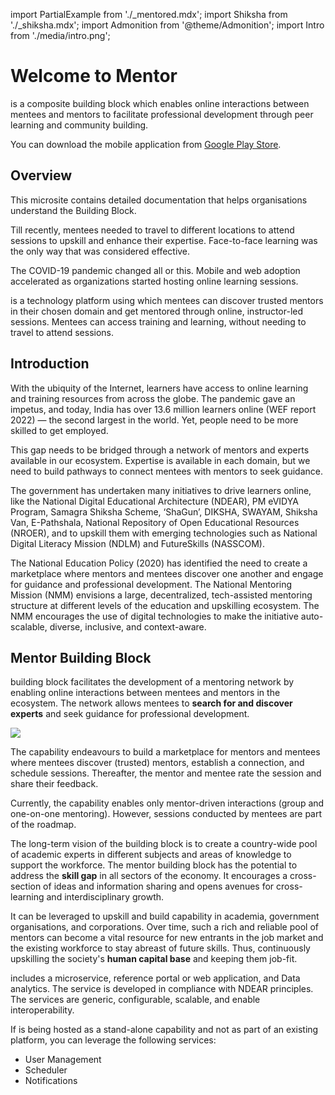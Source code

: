 import PartialExample from './_mentored.mdx';
import Shiksha from './_shiksha.mdx';
import Admonition from '@theme/Admonition';
import Intro from './media/intro.png';

# Welcome to Mentor
 
<PartialExample mentored /> is a composite building block which enables online interactions between mentees and mentors to facilitate professional development through peer learning and community building.

>

<Admonition type="tip">
<p>You can download the <PartialExample mentored /> mobile application from <a href="https://play.google.com/store/apps/details?id=org.elevate.mentoring">Google Play Store</a>.</p>
</Admonition>

## Overview

This microsite contains detailed documentation that helps organisations understand the <PartialExample mentored /> Building Block. 

Till recently, mentees needed to travel to different locations to attend sessions to upskill and enhance their expertise. Face-to-face learning was the only way that was considered effective. 

The COVID-19 pandemic changed all or this. Mobile and web adoption accelerated as organizations started hosting online learning sessions.

<PartialExample mentored /> is a technology platform using which mentees can discover trusted mentors in their chosen domain and get mentored through online, instructor-led sessions. Mentees can access training and learning, without needing to travel to attend sessions.

## Introduction

With the ubiquity of the Internet, learners have access to online learning and training resources from across the globe. The pandemic gave an impetus, and today, India has over 13.6 million learners online (WEF report 2022) &mdash; the second largest in the world. Yet, people need to be more skilled to get employed. 

This gap needs to be bridged through a network of mentors and experts available in our ecosystem. Expertise is available in each domain, but we need to build pathways to connect mentees with mentors to seek guidance. 

<Admonition type="info">
<p>The government has undertaken many initiatives to drive learners online, like the National Digital Educational Architecture (NDEAR), PM eVIDYA Program, Samagra Shiksha Scheme, ‘ShaGun’, DIKSHA, SWAYAM, Shiksha Van, E-Pathshala, National Repository of Open Educational Resources (NROER), and to upskill them with emerging technologies such as National Digital Literacy Mission (NDLM) and FutureSkills (NASSCOM).</p>
<p>The National Education Policy (2020) has identified the need to create a marketplace where mentors and mentees discover one another and engage for guidance and professional development. The National Mentoring Mission (NMM) envisions a large, decentralized, tech-assisted mentoring structure at different levels of the education and upskilling ecosystem. The NMM encourages the use of digital technologies to make the initiative auto-scalable, diverse, inclusive, and context-aware.</p>
</Admonition>

## Mentor Building Block

<PartialExample mentored /> building block facilitates the development of a mentoring network by enabling online interactions between mentees and mentors in the ecosystem. The network allows mentees to <b>search for and discover experts</b> and seek guidance for professional development. <div class="wrapText"><img src={Intro} /></div>

>

The capability endeavours to build a marketplace for mentors and mentees where mentees discover (trusted) mentors, establish a connection, and schedule <PartialExample mentored /> sessions. Thereafter, the mentor and mentee rate the session and share their feedback. 

Currently, the capability enables only mentor-driven interactions (group and one-on-one mentoring). However, sessions conducted by mentees are part of the roadmap.

The long-term vision of the <PartialExample mentored /> building block is to create a country-wide pool of academic experts in different subjects and areas of knowledge to support the workforce. The mentor building block has the potential to address the **skill gap** in all sectors of the economy. It encourages a cross-section of ideas and information sharing and opens avenues for cross-learning and interdisciplinary growth. 

It can be leveraged to upskill and build capability in academia, government organisations, and corporations. Over time, such a rich and reliable pool of mentors can become a vital resource for new entrants in the job market and the existing workforce to stay abreast of future skills. Thus, continuously upskilling the society's **human capital base** and keeping them job-fit.

<PartialExample mentored /> includes a microservice, reference portal or web application, and Data analytics. The service is developed in compliance with NDEAR principles. The services are generic, configurable, scalable, and enable interoperability.

>

If <PartialExample mentored /> is being hosted as a stand-alone capability and not as part of an existing platform, you can leverage the following services: 

* User Management
* Scheduler 
* Notifications